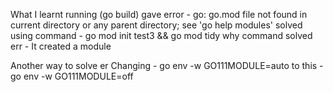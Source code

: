 What I learnt 
running (go build) 
gave error - go: go.mod file not found in current directory or any parent directory; see 'go help modules'
solved using command - go mod init test3 && go mod tidy 
why command solved err - It created a module

Another way to solve er
Changing - go env -w GO111MODULE=auto
to this - go env -w GO111MODULE=off
